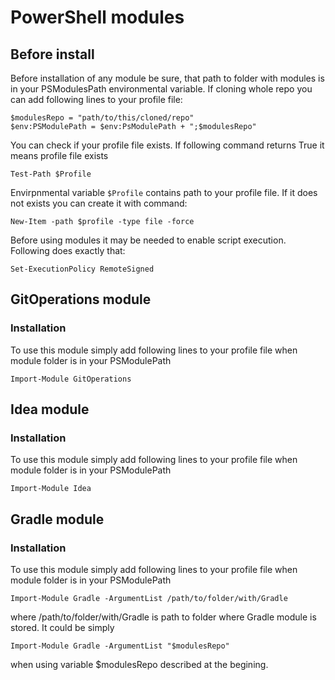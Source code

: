 PowerShell modules
==================

## Before install

Before installation of any module be sure, that path to folder with modules is in your PSModulesPath environmental variable. If cloning whole repo you can add following lines to your profile file:
```
$modulesRepo = "path/to/this/cloned/repo"
$env:PSModulePath = $env:PsModulePath + ";$modulesRepo"
```

You can check if your profile file exists. If following command returns True it means profile file exists
```
Test-Path $Profile
```

Envirpnmental variable ```$Profile``` contains path to your profile file. If it does not exists you can  create it with command:
```
New-Item -path $profile -type file -force
```

Before using modules it may be needed to enable script execution. Following does exactly that:
```
Set-ExecutionPolicy RemoteSigned
```

## GitOperations module

### Installation

To use this module simply add following lines to your profile file when module folder is in your PSModulePath
```
Import-Module GitOperations
```

## Idea module

### Installation

To use this module simply add following lines to your profile file when module folder is in your PSModulePath
```
Import-Module Idea
```

## Gradle module

### Installation

To use this module simply add following lines to your profile file when module folder is in your PSModulePath
```
Import-Module Gradle -ArgumentList /path/to/folder/with/Gradle
```
where /path/to/folder/with/Gradle is path to folder where Gradle module is stored. It could be simply
```
Import-Module Gradle -ArgumentList "$modulesRepo"
```
when using variable $modulesRepo described at the begining.
